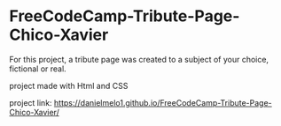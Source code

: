 # FreeCodeCamp-Tribute-Page-Chico-Xavier

For this project, a tribute page was created to a subject of your choice, fictional or real.

project made with Html and CSS

project link: https://danielmelo1.github.io/FreeCodeCamp-Tribute-Page-Chico-Xavier/
